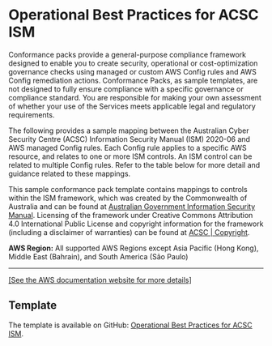 # Operational Best Practices for ACSC ISM<a name="operational-best-practices-for-acsc-ism"></a>

Conformance packs provide a general\-purpose compliance framework designed to enable you to create security, operational or cost\-optimization governance checks using managed or custom AWS Config rules and AWS Config remediation actions\. Conformance Packs, as sample templates, are not designed to fully ensure compliance with a specific governance or compliance standard\. You are responsible for making your own assessment of whether your use of the Services meets applicable legal and regulatory requirements\.

The following provides a sample mapping between the Australian Cyber Security Centre \(ACSC\) Information Security Manual \(ISM\) 2020\-06 and AWS managed Config rules\. Each Config rule applies to a specific AWS resource, and relates to one or more ISM controls\. An ISM control can be related to multiple Config rules\. Refer to the table below for more detail and guidance related to these mappings\.

This sample conformance pack template contains mappings to controls within the ISM framework, which was created by the Commonwealth of Australia and can be found at [Australian Government Information Security Manual](https://www.cyber.gov.au/sites/default/files/2020-09/Australian%20Government%20Information%20Security%20Manual%20%28September%202020%29.pdf)\. Licensing of the framework under Creative Commons Attribution 4\.0 International Public License and copyright information for the framework \(including a disclaimer of warranties\) can be found at [ACSC \| Copyright](hhttps://www.cyber.gov.au/acsc/copyright)\.

**AWS Region:** All supported AWS Regions except Asia Pacific \(Hong Kong\), Middle East \(Bahrain\), and South America \(São Paulo\)


****  
[\[See the AWS documentation website for more details\]](http://docs.aws.amazon.com/config/latest/developerguide/operational-best-practices-for-acsc-ism.html)

## Template<a name="acsc-ism-conformance-pack-sample"></a>

The template is available on GitHub: [Operational Best Practices for ACSC ISM](https://github.com/awslabs/aws-config-rules/blob/master/aws-config-conformance-packs/Operational-Best-Practices-for-ACSC-ISM.yaml)\.
